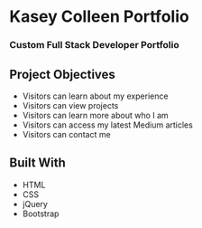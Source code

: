 # Kasey Colleen Portfolio

### Custom Full Stack Developer Portfolio

## Project Objectives

- Visitors can learn about my experience
- Visitors can view projects
- Visitors can learn more about who I am
- Visitors can access my latest Medium articles
- Visitors can contact me

## Built With

- HTML
- CSS
- jQuery
- Bootstrap
